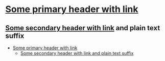# [Some primary header with link](https://jetbrains.com)

## [Some secondary header with link](https://jetbrains.com) and plain text suffix

<caret><!-- TOC -->
* [Some primary header with link](#some-primary-header-with-link)
  * [Some secondary header with link and plain text suffix](#some-secondary-header-with-link-and-plain-text-suffix)
<!-- TOC -->
